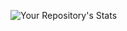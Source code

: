 ![Your Repository's Stats](https://github-readme-stats.vercel.app/api?username=CoinClubQuincy&show_icons=true)
